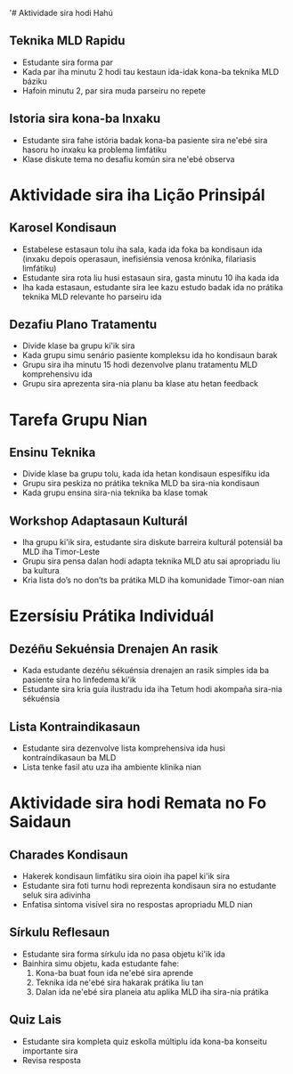 '# Aktividade sira hodi Hahú

## Teknika MLD Rapidu
- Estudante sira forma par
- Kada par iha minutu 2 hodi tau kestaun ida-idak kona-ba teknika MLD báziku
- Hafoin minutu 2, par sira muda parseiru no repete

## Istoria sira kona-ba Inxaku
- Estudante sira fahe istória badak kona-ba pasiente sira ne'ebé sira hasoru ho inxaku ka problema limfátiku
- Klase diskute tema no desafiu komún sira ne'ebé observa

# Aktividade sira iha Lição Prinsipál

## Karosel Kondisaun
- Estabelese estasaun tolu iha sala, kada ida foka ba kondisaun ida (inxaku depois operasaun, inefisiénsia venosa krónika, filariasis limfátiku)
- Estudante sira rota liu husi estasaun sira, gasta minutu 10 iha kada ida
- Iha kada estasaun, estudante sira lee kazu estudo badak ida no prátika teknika MLD relevante ho parseiru ida

## Dezafiu Plano Tratamentu
- Divide klase ba grupu ki'ik sira
- Kada grupu simu senário pasiente kompleksu ida ho kondisaun barak
- Grupu sira iha minutu 15 hodi dezenvolve planu tratamentu MLD komprehensivu ida
- Grupu sira aprezenta sira-nia planu ba klase atu hetan feedback

# Tarefa Grupu Nian

## Ensinu Teknika
- Divide klase ba grupu tolu, kada ida hetan kondisaun espesífiku ida
- Grupu sira peskiza no prátika teknika MLD ba sira-nia kondisaun 
- Kada grupu ensina sira-nia teknika ba klase tomak

## Workshop Adaptasaun Kulturál
- Iha grupu ki'ik sira, estudante sira diskute barreira kulturál potensiál ba MLD iha Timor-Leste
- Grupu sira pensa dalan hodi adapta teknika MLD atu sai apropriadu liu ba kultura
- Kria lista do’s no don’ts ba prátika MLD iha komunidade Timor-oan nian

# Ezersísiu Prátika Individuál

## Dezéñu Sekuénsia Drenajen An rasik
- Kada estudante dezéñu sékuénsia drenajen an rasik simples ida ba pasiente sira ho linfedema ki'ik
- Estudante sira kria guia ilustradu ida iha Tetum hodi akompaña sira-nia sékuénsia

## Lista Kontraindikasaun
- Estudante sira dezenvolve lista komprehensiva ida husi kontraindikasaun ba MLD
- Lista tenke fasil atu uza iha ambiente klinika nian 

# Aktividade sira hodi Remata no Fo Saidaun

## Charades Kondisaun
- Hakerek kondisaun limfátiku sira oioin iha papel ki'ik sira
- Estudante sira foti turnu hodi reprezenta kondisaun sira no estudante seluk sira adivinha
- Enfatisa sintoma visível sira no respostas apropriadu MLD nian

## Sírkulu Reflesaun
- Estudante sira forma sírkulu ida no pasa objetu ki'ik ida
- Bainhira simu objetu, kada estudante fahe:
  1. Kona-ba buat foun ida ne'ebé sira aprende
  2. Teknika ida ne'ebé sira hakarak prátika liu tan
  3. Dalan ida ne'ebé sira planeia atu aplika MLD iha sira-nia prátika

## Quiz Lais
- Estudante sira kompleta quiz eskolla múltiplu ida kona-ba konseitu importante sira
- Revisa resposta